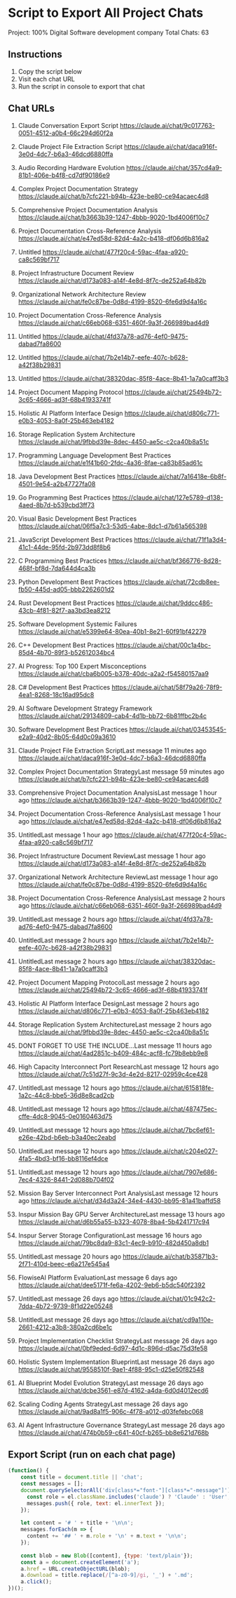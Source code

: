 # Script to Export All Project Chats

Project: 100% Digital Software development company 
Total Chats: 63

## Instructions

1. Copy the script below
2. Visit each chat URL
3. Run the script in console to export that chat

## Chat URLs

1. Claude Conversation Export Script
   https://claude.ai/chat/9c017763-0051-4512-a0b4-66c294d60f2a

2. Claude Project File Extraction Script
   https://claude.ai/chat/daca916f-3e0d-4dc7-b6a3-46dcd6880ffa

3. Audio Recording Hardware Evolution
   https://claude.ai/chat/357cd4a9-81b1-406e-b4f8-cd7df90186e9

4. Complex Project Documentation Strategy
   https://claude.ai/chat/b7cfc221-b94b-423e-be80-ce94acaec4d8

5. Comprehensive Project Documentation Analysis
   https://claude.ai/chat/b3663b39-1247-4bbb-9020-1bd4006f10c7

6. Project Documentation Cross-Reference Analysis
   https://claude.ai/chat/e47ed58d-82d4-4a2c-b418-df06d6b816a2

7. Untitled
   https://claude.ai/chat/477f20c4-59ac-4faa-a920-ca8c569bf717

8. Project Infrastructure Document Review
   https://claude.ai/chat/d173a083-a14f-4e8d-8f7c-de252a64b82b

9. Organizational Network Architecture Review
   https://claude.ai/chat/fe0c87be-0d8d-4199-8520-6fe6d9d4a16c

10. Project Documentation Cross-Reference Analysis
   https://claude.ai/chat/c66eb068-6351-460f-9a3f-266989bad4d9

11. Untitled
   https://claude.ai/chat/4fd37a78-ad76-4ef0-9475-dabad7fa8600

12. Untitled
   https://claude.ai/chat/7b2e14b7-eefe-407c-b628-a42f38b29831

13. Untitled
   https://claude.ai/chat/38320dac-85f8-4ace-8b41-1a7a0caff3b3

14. Project Document Mapping Protocol
   https://claude.ai/chat/25494b72-3c65-4666-ad3f-68b41933741f

15. Holistic AI Platform Interface Design
   https://claude.ai/chat/d806c771-e0b3-4053-8a0f-25b463eb4182

16. Storage Replication System Architecture
   https://claude.ai/chat/9fbbd39e-8dec-4450-ae5c-c2ca40b8a51c

17. Programming Language Development Best Practices
   https://claude.ai/chat/e1f41b60-2fdc-4a36-8fae-ca83b85ad61c

18. Java Development Best Practices
   https://claude.ai/chat/7a16418e-6b8f-4501-9e54-a2b47727fa08

19. Go Programming Best Practices
   https://claude.ai/chat/127e5789-d138-4aed-8b7d-b539cbd3ff73

20. Visual Basic Development Best Practices
   https://claude.ai/chat/06f5a7c3-53d5-4abe-8dc1-d7b61a565398

21. JavaScript Development Best Practices
   https://claude.ai/chat/71f1a3d4-41c1-44de-95fd-2b973dd8f8b6

22. C Programming Best Practices
   https://claude.ai/chat/bf366776-8d28-468f-bf8d-7da644d4ca3b

23. Python Development Best Practices
   https://claude.ai/chat/72cdb8ee-fb50-445d-ad05-bbb2262601d2

24. Rust Development Best Practices
   https://claude.ai/chat/9ddcc486-43cb-4f81-82f7-aa3bd3ea8212

25. Software Development Systemic Failures
   https://claude.ai/chat/e5399e64-80ea-40b1-8e21-60f91bf42279

26. C++ Development Best Practices
   https://claude.ai/chat/00c1a4bc-85d4-4b70-89f3-b52612034bc4

27. AI Progress: Top 100 Expert Misconceptions
   https://claude.ai/chat/cba6b005-b378-40dc-a2a2-f54580157aa9

28. C# Development Best Practices
   https://claude.ai/chat/58f79a26-78f9-4ea1-8268-18c16ad95dc8

29. AI Software Development Strategy Framework
   https://claude.ai/chat/29134809-cab4-4d1b-bb72-6b81ffbc2b4c

30. Software Development Best Practices
   https://claude.ai/chat/03453545-e2a9-40d2-8b05-64d0c09a3610

31. Claude Project File Extraction ScriptLast message 11 minutes ago
   https://claude.ai/chat/daca916f-3e0d-4dc7-b6a3-46dcd6880ffa

32. Complex Project Documentation StrategyLast message 59 minutes ago
   https://claude.ai/chat/b7cfc221-b94b-423e-be80-ce94acaec4d8

33. Comprehensive Project Documentation AnalysisLast message 1 hour ago
   https://claude.ai/chat/b3663b39-1247-4bbb-9020-1bd4006f10c7

34. Project Documentation Cross-Reference AnalysisLast message 1 hour ago
   https://claude.ai/chat/e47ed58d-82d4-4a2c-b418-df06d6b816a2

35. UntitledLast message 1 hour ago
   https://claude.ai/chat/477f20c4-59ac-4faa-a920-ca8c569bf717

36. Project Infrastructure Document ReviewLast message 1 hour ago
   https://claude.ai/chat/d173a083-a14f-4e8d-8f7c-de252a64b82b

37. Organizational Network Architecture ReviewLast message 1 hour ago
   https://claude.ai/chat/fe0c87be-0d8d-4199-8520-6fe6d9d4a16c

38. Project Documentation Cross-Reference AnalysisLast message 2 hours ago
   https://claude.ai/chat/c66eb068-6351-460f-9a3f-266989bad4d9

39. UntitledLast message 2 hours ago
   https://claude.ai/chat/4fd37a78-ad76-4ef0-9475-dabad7fa8600

40. UntitledLast message 2 hours ago
   https://claude.ai/chat/7b2e14b7-eefe-407c-b628-a42f38b29831

41. UntitledLast message 2 hours ago
   https://claude.ai/chat/38320dac-85f8-4ace-8b41-1a7a0caff3b3

42. Project Document Mapping ProtocolLast message 2 hours ago
   https://claude.ai/chat/25494b72-3c65-4666-ad3f-68b41933741f

43. Holistic AI Platform Interface DesignLast message 2 hours ago
   https://claude.ai/chat/d806c771-e0b3-4053-8a0f-25b463eb4182

44. Storage Replication System ArchitectureLast message 2 hours ago
   https://claude.ai/chat/9fbbd39e-8dec-4450-ae5c-c2ca40b8a51c

45. DONT FORGET TO USE THE INCLUDE...Last message 11 hours ago
   https://claude.ai/chat/4ad2851c-b409-484c-acf8-fc79b8ebb9e8

46. High Capacity Interconnect Port ResearchLast message 12 hours ago
   https://claude.ai/chat/7c51d27f-9c3d-4e2d-8217-02959c4ce428

47. UntitledLast message 12 hours ago
   https://claude.ai/chat/615818fe-1a2c-44c8-bbe5-36d8e8cad2cb

48. UntitledLast message 12 hours ago
   https://claude.ai/chat/487475ec-cffe-4dc8-9045-0e0160463d75

49. UntitledLast message 12 hours ago
   https://claude.ai/chat/7bc6ef61-e26e-42bd-b6eb-b3a40ec2eabd

50. UntitledLast message 12 hours ago
   https://claude.ai/chat/c204e027-4fa5-4bd3-bf16-bb8116ef4dce

51. UntitledLast message 12 hours ago
   https://claude.ai/chat/7907e686-7ec4-4326-8441-2d088b704f02

52. Mission Bay Server Interconnect Port AnalysisLast message 12 hours ago
   https://claude.ai/chat/d34d3a24-34e4-4430-bb95-81a41baffd58

53. Inspur Mission Bay GPU Server ArchitectureLast message 13 hours ago
   https://claude.ai/chat/d6b55a55-b323-4078-8ba4-5b4241717c94

54. Inspur Server Storage ConfigurationLast message 16 hours ago
   https://claude.ai/chat/79bc8da9-83c1-4ec9-b910-482d450a8db1

55. UntitledLast message 20 hours ago
   https://claude.ai/chat/b35871b3-2f71-410d-beec-e6a217e545a4

56. FlowiseAI Platform EvaluationLast message 6 days ago
   https://claude.ai/chat/dee5171f-fe6a-4202-9eb6-b5dc540f2392

57. UntitledLast message 26 days ago
   https://claude.ai/chat/01c942c2-7dda-4b72-9739-8f1d22e05248

58. UntitledLast message 26 days ago
   https://claude.ai/chat/cd9a110e-2661-4212-a3b8-380a2cd6be1c

59. Project Implementation Checklist StrategyLast message 26 days ago
   https://claude.ai/chat/0bf9eded-6d97-4d1c-896d-d5ac75d3fe58

60. Holistic System Implementation BlueprintLast message 26 days ago
   https://claude.ai/chat/9558510f-9ae1-4f88-95c1-d25e50f82548

61. AI Blueprint Model Evolution StrategyLast message 26 days ago
   https://claude.ai/chat/dcbe3561-e87d-4162-a4da-6d0d4012ecd6

62. Scaling Coding Agents StrategyLast message 26 days ago
   https://claude.ai/chat/9ad8a1f5-906c-4f78-a012-d03fefebc068

63. AI Agent Infrastructure Governance StrategyLast message 26 days ago
   https://claude.ai/chat/474b0b59-c641-40cf-b265-bb8e621d768b

## Export Script (run on each chat page)

```javascript
(function() {
    const title = document.title || 'chat';
    const messages = [];
    document.querySelectorAll('div[class*="font-"][class*="-message"]').forEach(el => {
      const role = el.className.includes('claude') ? 'Claude' : 'User';
      messages.push({ role, text: el.innerText });
    });
    
    let content = '# ' + title + '\n\n';
    messages.forEach(m => {
      content += '## ' + m.role + '\n' + m.text + '\n\n';
    });
    
    const blob = new Blob([content], {type: 'text/plain'});
    const a = document.createElement('a');
    a.href = URL.createObjectURL(blob);
    a.download = title.replace(/[^a-z0-9]/gi, '_') + '.md';
    a.click();
})();
```
